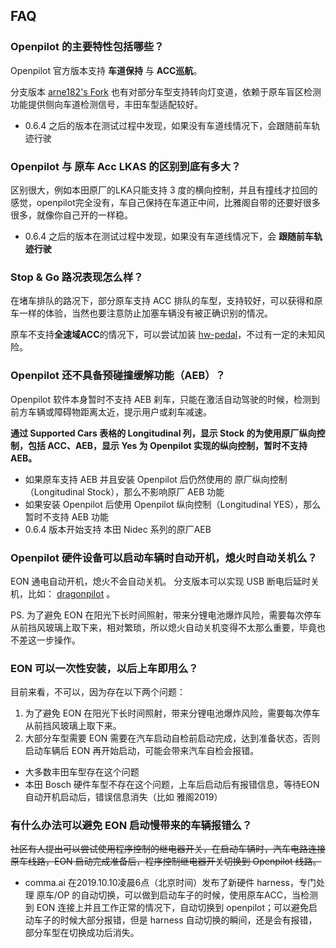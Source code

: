 ## FAQ

### Openpilot 的主要特性包括哪些？

Openpilot 官方版本支持 **车道保持** 与 **ACC巡航**。

分支版本 [arne182's Fork](https://github.com/arne182/openpilot) 也有对部分车型支持转向灯变道，依赖于原车盲区检测功能提供侧向车道检测信号，丰田车型适配较好。

* 0.6.4 之后的版本在测试过程中发现，如果没有车道线情况下，会跟随前车轨迹行驶


### Openpilot 与 原车 Acc LKAS 的区别到底有多大？

区别很大，例如本田原厂的LKA只能支持 3 度的横向控制，并且有撞线才拉回的感觉，openpilot完全没有，车自己保持在车道正中间，比雅阁自带的还要好很多很多，就像你自己开的一样稳。

* 0.6.4 之后的版本在测试过程中发现，如果没有车道线情况下，会 **跟随前车轨迹行驶**


### Stop & Go 路况表现怎么样？

在堵车排队的路况下，部分原车支持 ACC 排队的车型，支持较好，可以获得和原车一样的体验，当然也要注意防止加塞车辆没有被正确识别的情况。

原车不支持**全速域ACC**的情况下，可以尝试加装 [hw-pedal](https://github.com/commaai/neo/tree/master/pedal)，不过有一定的未知风险。



### Openpilot 还不具备预碰撞缓解功能（AEB）？

Openpilot 软件本身暂时不支持 AEB 刹车，只能在激活自动驾驶的时候，检测到前方车辆或障碍物距离太近，提示用户或刹车减速。

**通过 Supported Cars 表格的 Longitudinal 列，显示 Stock 的为使用原厂纵向控制，包括 ACC、AEB，显示 Yes 为 Openpilot 实现的纵向控制，暂时不支持 AEB。**


* 如果原车支持 AEB 并且安装 Openpilot 后仍然使用的 原厂纵向控制（Longitudinal Stock），那么不影响原厂 AEB 功能
* 如果安装 Openpilot 后使用 Openpilot 纵向控制（Longitudinal YES），那么暂时不支持 AEB 功能
* 0.6.4 版本开始支持 本田 Nidec 系列的原厂AEB

### Openpilot 硬件设备可以启动车辆时自动开机，熄火时自动关机么？

EON 通电自动开机，熄火不会自动关机。
分支版本可以实现 USB 断电后延时关机，比如： [dragonpilot](https://github.com/dragonpilot-community/dragonpilot) 。

PS. 为了避免 EON 在阳光下长时间照射，带来分锂电池爆炸风险，需要每次停车从前挡风玻璃上取下来，相对繁琐，所以熄火自动关机变得不太那么重要，毕竟也不差这一步操作。


### EON 可以一次性安装，以后上车即用么？

目前来看，不可以，因为存在以下两个问题：

1. 为了避免 EON 在阳光下长时间照射，带来分锂电池爆炸风险，需要每次停车从前挡风玻璃上取下来。
2. 大部分车型需要 EON 需要在汽车启动自检前启动完成，达到准备状态，否则启动车辆后 EON 再开始启动，可能会带来汽车自检会报错。


* 大多数丰田车型存在这个问题
* 本田 Bosch 硬件车型不存在这个问题，上车后启动后有报错信息，等待EON自动开机启动后，错误信息消失（比如 雅阁2019）

### 有什么办法可以避免 EON 启动慢带来的车辆报错么？

~~社区有人提出可以尝试使用程序控制的继电器开关，在启动车辆时，汽车电路连接原车线路，EON 启动完成准备后，程序控制继电器开关切换到 Openpilot 线路。~~

* comma.ai 在2019.10.10凌晨6点（北京时间）发布了新硬件 harness，专门处理 原车/OP 的自动切换，可以做到启动车子的时候，使用原车ACC，当检测到 EON 连接上并且工作正常的情况下，自动切换到 openpilot；可以避免启动车子的时候大部分报错，但是 harness 自动切换的瞬间，还是会有报错，部分车型在切换成功后消失。



